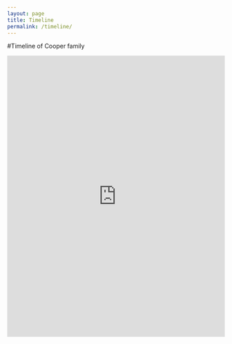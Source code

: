 ```yaml
---
layout: page
title: Timeline
permalink: /timeline/
---
```

#Timeline of Cooper family

<iframe src='https://cdn.knightlab.com/libs/timeline3/latest/embed/index.html?source=1N6eWbLBBWify2aoO5D2_J_bnEPpmQD-rB6KonY3Dk8A&font=Default&lang=en&initial_zoom=2&height=650' width='100%' height='650' webkitallowfullscreen mozallowfullscreen allowfullscreen frameborder='0'></iframe>
